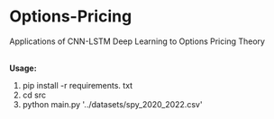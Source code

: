 # Options-Pricing

Applications of CNN-LSTM Deep Learning to Options Pricing Theory<br><br>

<b>Usage:</b><br>

1. pip install -r requirements. txt
2. cd src
3. python main.py '../datasets/spy_2020_2022.csv'
